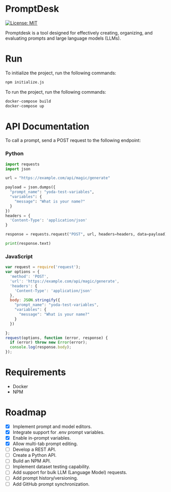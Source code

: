 # PromptDesk
[![License: MIT](https://img.shields.io/badge/License-MIT-yellow.svg)](https://opensource.org/licenses/MIT)

Promptdesk is a tool designed for effectively creating, organizing, and evaluating prompts and large language models (LLMs).

# Run
To initialize the project, run the following commands:
```sh
npm initialize.js
```

To run the project, run the following commands:
```sh
docker-compose build
docker-compose up
```

# API Documentation
To call a prompt, send a POST request to the following endpoint:

### Python
```py
import requests
import json

url = "https://example.com/api/magic/generate"

payload = json.dumps({
  "prompt_name": "yoda-test-variables",
  "variables": {
    "message": "What is your name?"
  }
})
headers = {
  'Content-Type': 'application/json'
}

response = requests.request("POST", url, headers=headers, data=payload)

print(response.text)
```

### JavaScript
```js
var request = require('request');
var options = {
  'method': 'POST',
  'url': 'https://example.com/api/magic/generate',
  'headers': {
    'Content-Type': 'application/json'
  },
  body: JSON.stringify({
    "prompt_name": "yoda-test-variables",
    "variables": {
      "message": "What is your name?"
    }
  })

};
request(options, function (error, response) {
  if (error) throw new Error(error);
  console.log(response.body);
});
```

# Requirements
- Docker
- NPM

# Roadmap
- [x] Implement prompt and model editors.
- [x] Integrate support for .env prompt variables.
- [x] Enable in-prompt variables.
- [x] Allow multi-tab prompt editing.
- [ ] Develop a REST API.
- [ ] Create a Python API.
- [ ] Build an NPM API.
- [ ] Implement dataset testing capability.
- [ ] Add support for bulk LLM (Language Model) requests.
- [ ] Add prompt history/versioning.
- [ ] Add GitHub prompt synchronization.